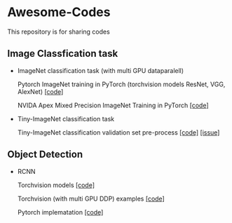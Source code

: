 # Awesome-Codes
This repository is for sharing codes

## Image Classfication task

- ImageNet classification task (with multi GPU dataparalell)
    
    Pytorch ImageNet training in PyTorch (torchvision models ResNet, VGG, AlexNet) [[code]](https://github.com/pytorch/examples/blob/master/imagenet)
        
    NVIDA Apex Mixed Precision ImageNet Training in PyTorch [[code]](https://github.com/pytorch/examples/tree/master/imagenet)
    
- Tiny-ImageNet classification task
    
    Tiny-ImageNet classification validation set pre-process [[code]](https://github.com/tjmoon0104/pytorch-tiny-imagenet) [[issue]](https://stackoverflow.com/questions/68928265/problem-with-loading-tiny-imagenet-via-torch-dataloader)
    
## Object Detection

- RCNN

    Torchvision models [[code]](https://github.com/pytorch/vision/tree/main/torchvision/models/detection)
 
    Torchvision (with multi GPU DDP) examples [[code]](https://github.com/pytorch/vision/tree/main/references/detection)
    
    Pytorch implematation [[code]](https://github.com/AlphaJia/pytorch-faster-rcnn)
    
